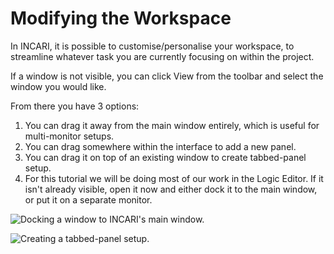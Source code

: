 # Modifying the Workspace

In INCARI, it is possible to customise/personalise your workspace, to streamline whatever task you are currently focusing on within the project.

If a window is not visible, you can click View from the toolbar and select the window you would like.

From there you have 3 options:

1. You can drag it away from the main window entirely, which is useful for multi-monitor setups.
2. You can drag somewhere within the interface to add a new panel.
3. You can drag it on top of an existing window to create tabbed-panel setup.
4. For this tutorial we will be doing most of our work in the Logic Editor. If it isn't already visible, open it now and either dock it to the main window, or put it on a separate monitor.

![Docking a window to INCARI&apos;s main window.](../../.gitbook/assets/6_workspaceediting.gif)

![Creating a tabbed-panel setup.](../../.gitbook/assets/6_workspacetabs.gif)

